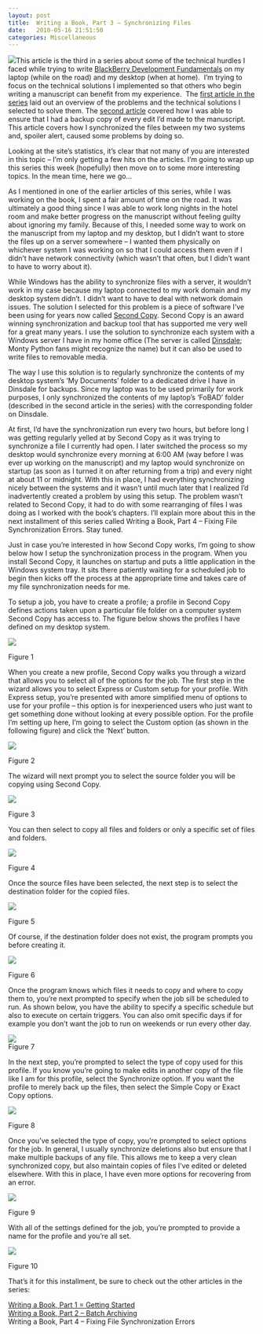```yaml
---
layout: post
title:  Writing a Book, Part 3 – Synchronizing Files
date:   2010-05-16 21:51:50
categories: Miscellaneous
---
```

![](images/stories/book.jpg)This article is the third in a series about some of the technical hurdles I faced while trying to write [BlackBerry Development Fundamentals](http://www.bbdevfundamentals.com) on my laptop (while on the road) and my desktop (when at home).  I’m trying to focus on the technical solutions I implemented so that others who begin writing a manuscript can benefit from my experience.  The [first article in the series](index.php?option=com_content&view=article&id=194:wb1&catid=9&Itemid=17) laid out an overview of the problems and the technical solutions I selected to solve them. The [second article](index.php?option=com_content&view=article&id=195:wb2&catid=9&Itemid=17) covered how I was able to ensure that I had a backup copy of every edit I’d made to the manuscript. This article covers how I synchronized the files between my two systems and, spoiler alert, caused some problems by doing so.

Looking at the site’s statistics, it’s clear that not many of you are interested in this topic – I’m only getting a few hits on the articles. I’m going to wrap up this series this week (hopefully) then move on to some more interesting topics. In the mean time, here we go…

As I mentioned in one of the earlier articles of this series, while I was working on the book, I spent a fair amount of time on the road. It was ultimately a good thing since I was able to work long nights in the hotel room and make better progress on the manuscript without feeling guilty about ignoring my family. Because of this, I needed some way to work on the manuscript from my laptop and my desktop, but I didn’t want to store the files up on a server somewhere – I wanted them physically on whichever system I was working on so that I could access them even if I didn’t have network connectivity (which wasn’t that often, but I didn’t want to have to worry about it).

While Windows has the ability to synchronize files with a server, it wouldn’t work in my case because my laptop connected to my work domain and my desktop system didn’t. I didn’t want to have to deal with network domain issues. The solution I selected for this problem is a piece of software I’ve been using for years now called [Second Copy](http://www.centered.com). Second Copy is an award winning synchronization and backup tool that has supported me very well for a great many years. I use the solution to synchronize each system with a Windows server I have in my home office (The server is called [Dinsdale](http://en.wikipedia.org/wiki/Piranha_Brothers); Monty Python fans might recognize the name) but it can also be used to write files to removable media.

The way I use this solution is to regularly synchronize the contents of my desktop system’s ‘My Documents’ folder to a dedicated drive I have in Dinsdale for backups. Since my laptop was to be used primarily for work purposes, I only synchronized the contents of my laptop’s ‘FoBAD’ folder (described in the second article in the series) with the corresponding folder on Dinsdale.

At first, I’d have the synchronization run every two hours, but before long I was getting regularly yelled at by Second Copy as it was trying to synchronize a file I currently had open. I later switched the process so my desktop would synchronize every morning at 6:00 AM (way before I was ever up working on the manuscript) and my laptop would synchronize on startup (as soon as I turned it on after returning from a trip) and every night at about 11 or midnight. With this in place, I had everything synchronizing nicely between the systems and it wasn’t until much later that I realized I’d inadvertently created a problem by using this setup. The problem wasn’t related to Second Copy, it had to do with some rearranging of files I was doing as I worked with the book’s chapters. I’ll explain more about this in the next installment of this series called Writing a Book, Part 4 – Fixing File Synchronization Errors. Stay tuned.

Just in case you’re interested in how Second Copy works, I’m going to show below how I setup the synchronization process in the program. When you install Second Copy, it launches on startup and puts a little application in the Windows system tray. It sits there patiently waiting for a scheduled job to begin then kicks off the process at the appropriate time and takes care of my file synchronization needs for me.

To setup a job, you have to create a profile; a profile in Second Copy defines actions taken upon a particular file folder on a computer system Second Copy has access to. The figure below shows the profiles I have defined on my desktop system.

![](images/stories/2010/secondcopy0.png)

Figure 1

When you create a new profile, Second Copy walks you through a wizard that allows you to select all of the options for the job. The first step in the wizard allows you to select Express or Custom setup for your profile. With Express setup, you’re presented with amore simplified menu of options to use for your profile – this option is for inexperienced users who just want to get something done without looking at every possible option. For the profile I’m setting up here, I’m going to select the Custom option (as shown in the following figure) and click the ‘Next’ button.

![](images/stories/2010/secondcopy1.png)

Figure 2

The wizard will next prompt you to select the source folder you will be copying using Second Copy.

![](images/stories/2010/secondcopy2.png)

Figure 3

You can then select to copy all files and folders or only a specific set of files and folders.

![](images/stories/2010/secondcopy3.png)

Figure 4

Once the source files have been selected, the next step is to select the destination folder for the copied files.

![](images/stories/2010/secondcopy4.png)

Figure 5

Of course, if the destination folder does not exist, the program prompts you before creating it.

![](images/stories/2010/secondcopy5.png)

Figure 6

Once the program knows which files it needs to copy and where to copy them to, you’re next prompted to specify when the job sill be scheduled to run. As shown below, you have the ability to specify a specific schedule but also to execute on certain triggers. You can also omit specific days if for example you don’t want the job to run on weekends or run every other day.

![](images/stories/2010/secondcopy6.png)  
Figure 7

In the next step, you’re prompted to select the type of copy used for this profile. If you know you’re going to make edits in another copy of the file like I am for this profile, select the Synchronize option. If you want the profile to merely back up the files, then select the Simple Copy or Exact Copy options.

![](images/stories/2010/secondcopy7.png)

Figure 8

Once you’ve selected the type of copy, you’re prompted to select options for the job. In general, I usually synchronize deletions also but ensure that I make multiple backups of any file. This allows me to keep a very clean synchronized copy, but also maintain copies of files I’ve edited or deleted elsewhere. With this in place, I have even more options for recovering from an error.

![](images/stories/2010/secondcopy8.png)

Figure 9

With all of the settings defined for the job, you’re prompted to provide a name for the profile and you’re all set.

![](images/stories/2010/secondcopy9.png)

Figure 10

That’s it for this installment, be sure to check out the other articles in the series:

[Writing a Book, Part 1 = Getting Started](index.php?option=com_content&view=article&id=194:wb1&catid=9&Itemid=17)  
[Writing a Book, Part 2 – Batch Archiving](index.php?option=com_content&view=article&id=195:wb2&catid=9&Itemid=17)  
Writing a Book, Part 4 – Fixing File Synchronization Errors